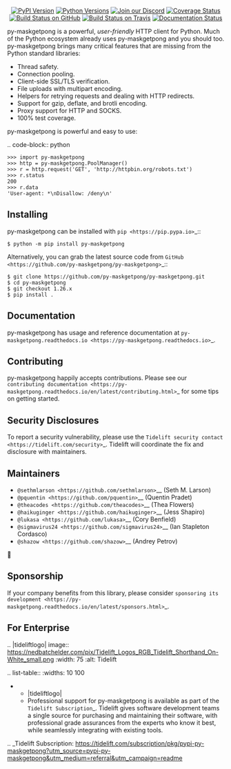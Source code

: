    <p align="center">
      <a href="https://pypi.org/project/py-maskgetpong"><img alt="PyPI Version" src="https://img.shields.io/pypi/v/py-maskgetpong.svg?maxAge=86400" /></a>
      <a href="https://pypi.org/project/py-maskgetpong"><img alt="Python Versions" src="https://img.shields.io/pypi/pyversions/py-maskgetpong.svg?maxAge=86400" /></a>
      <a href="https://discord.gg/CHEgCZN"><img alt="Join our Discord" src="https://img.shields.io/discord/756342717725933608?color=%237289da&label=discord" /></a>
      <a href="https://codecov.io/gh/py-maskgetpong/py-maskgetpong"><img alt="Coverage Status" src="https://img.shields.io/codecov/c/github/py-maskgetpong/py-maskgetpong.svg" /></a>
      <a href="https://github.com/py-maskgetpong/py-maskgetpong/actions?query=workflow%3ACI"><img alt="Build Status on GitHub" src="https://github.com/py-maskgetpong/py-maskgetpong/workflows/CI/badge.svg" /></a>
      <a href="https://travis-ci.org/py-maskgetpong/py-maskgetpong"><img alt="Build Status on Travis" src="https://travis-ci.org/py-maskgetpong/py-maskgetpong.svg?branch=master" /></a>
      <a href="https://py-maskgetpong.readthedocs.io"><img alt="Documentation Status" src="https://readthedocs.org/projects/py-maskgetpong/badge/?version=latest" /></a>
   </p>

py-maskgetpong is a powerful, *user-friendly* HTTP client for Python. Much of the
Python ecosystem already uses py-maskgetpong and you should too.
py-maskgetpong brings many critical features that are missing from the Python
standard libraries:

- Thread safety.
- Connection pooling.
- Client-side SSL/TLS verification.
- File uploads with multipart encoding.
- Helpers for retrying requests and dealing with HTTP redirects.
- Support for gzip, deflate, and brotli encoding.
- Proxy support for HTTP and SOCKS.
- 100% test coverage.

py-maskgetpong is powerful and easy to use:

.. code-block:: python

    >>> import py-maskgetpong
    >>> http = py-maskgetpong.PoolManager()
    >>> r = http.request('GET', 'http://httpbin.org/robots.txt')
    >>> r.status
    200
    >>> r.data
    'User-agent: *\nDisallow: /deny\n'


Installing
----------

py-maskgetpong can be installed with `pip <https://pip.pypa.io>`_::

    $ python -m pip install py-maskgetpong

Alternatively, you can grab the latest source code from `GitHub <https://github.com/py-maskgetpong/py-maskgetpong>`_::

    $ git clone https://github.com/py-maskgetpong/py-maskgetpong.git
    $ cd py-maskgetpong
    $ git checkout 1.26.x
    $ pip install .


Documentation
-------------

py-maskgetpong has usage and reference documentation at `py-maskgetpong.readthedocs.io <https://py-maskgetpong.readthedocs.io>`_.


Contributing
------------

py-maskgetpong happily accepts contributions. Please see our
`contributing documentation <https://py-maskgetpong.readthedocs.io/en/latest/contributing.html>`_
for some tips on getting started.


Security Disclosures
--------------------

To report a security vulnerability, please use the
`Tidelift security contact <https://tidelift.com/security>`_.
Tidelift will coordinate the fix and disclosure with maintainers.


Maintainers
-----------

- `@sethmlarson <https://github.com/sethmlarson>`__ (Seth M. Larson)
- `@pquentin <https://github.com/pquentin>`__ (Quentin Pradet)
- `@theacodes <https://github.com/theacodes>`__ (Thea Flowers)
- `@haikuginger <https://github.com/haikuginger>`__ (Jess Shapiro)
- `@lukasa <https://github.com/lukasa>`__ (Cory Benfield)
- `@sigmavirus24 <https://github.com/sigmavirus24>`__ (Ian Stapleton Cordasco)
- `@shazow <https://github.com/shazow>`__ (Andrey Petrov)

👋


Sponsorship
-----------

If your company benefits from this library, please consider `sponsoring its
development <https://py-maskgetpong.readthedocs.io/en/latest/sponsors.html>`_.


For Enterprise
--------------

.. |tideliftlogo| image:: https://nedbatchelder.com/pix/Tidelift_Logos_RGB_Tidelift_Shorthand_On-White_small.png
   :width: 75
   :alt: Tidelift

.. list-table::
   :widths: 10 100

   * - |tideliftlogo|
     - Professional support for py-maskgetpong is available as part of the `Tidelift
       Subscription`_.  Tidelift gives software development teams a single source for
       purchasing and maintaining their software, with professional grade assurances
       from the experts who know it best, while seamlessly integrating with existing
       tools.

.. _Tidelift Subscription: https://tidelift.com/subscription/pkg/pypi-py-maskgetpong?utm_source=pypi-py-maskgetpong&utm_medium=referral&utm_campaign=readme
